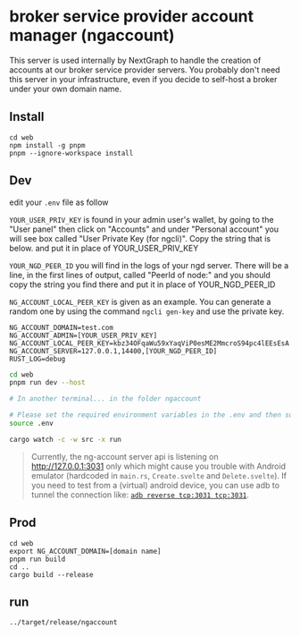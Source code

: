 # broker service provider account manager (ngaccount)

This server is used internally by NextGraph to handle the creation of accounts at our broker service provider servers. You probably don't need this server in your infrastructure, even if you decide to self-host a broker under your own domain name.

## Install

```
cd web
npm install -g pnpm
pnpm --ignore-workspace install
```

## Dev

edit your `.env` file as follow

`YOUR_USER_PRIV_KEY` is found in your admin user's wallet, by going to the "User panel" then click on "Accounts" and under "Personal account" you will see box called "User Private Key (for ngcli)". Copy the string that is below. and put it in place of YOUR_USER_PRIV_KEY

`YOUR_NGD_PEER_ID` you will find in the logs of your ngd server. There will be a line, in the first lines of output, called "PeerId of node:" and you should copy the string you find there and put it in place of YOUR_NGD_PEER_ID

`NG_ACCOUNT_LOCAL_PEER_KEY` is given as an example. You can generate a random one by using the command `ngcli gen-key` and use the private key.

```
NG_ACCOUNT_DOMAIN=test.com
NG_ACCOUNT_ADMIN=[YOUR_USER_PRIV_KEY]
NG_ACCOUNT_LOCAL_PEER_KEY=kbz34OFqaWu59xYaqViP0esME2MmcroS94pc4lEEsEsA
NG_ACCOUNT_SERVER=127.0.0.1,14400,[YOUR_NGD_PEER_ID]
RUST_LOG=debug
```


```bash
cd web
pnpm run dev --host

# In another terminal... in the folder ngaccount

# Please set the required environment variables in the .env and then source it it with:
source .env

cargo watch -c -w src -x run
```

> Currently, the ng-account server api is listening on http://127.0.0.1:3031 only which might cause you trouble with Android emulator (hardcoded in `main.rs`, `Create.svelte` and `Delete.svelte`).
> If you need to test from a (virtual) android device, you can use adb to tunnel the connection like: [`adb reverse tcp:3031 tcp:3031`](https://justinchips.medium.com/proxying-adb-client-connections-2ab495f774eb).

## Prod

```
cd web
export NG_ACCOUNT_DOMAIN=[domain name]
pnpm run build
cd ..
cargo build --release
```

## run

```
../target/release/ngaccount
```
